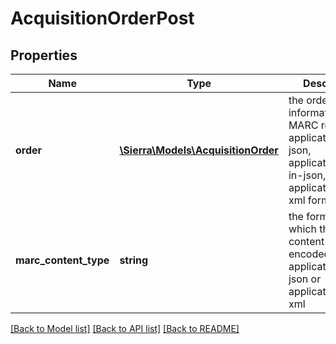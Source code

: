 # AcquisitionOrderPost

## Properties
Name | Type | Description | Notes
------------ | ------------- | ------------- | -------------
**order** | [**\Sierra\Models\AcquisitionOrder**](AcquisitionOrder.md) | the order information and MARC records in application/marc-json, application/marc-in-json, or application/marc-xml format | 
**marc_content_type** | **string** | the format in which the MARC content is encoded, such as application/marc-json or application/marc-xml | 

[[Back to Model list]](../README.md#documentation-for-models) [[Back to API list]](../README.md#documentation-for-api-endpoints) [[Back to README]](../README.md)


